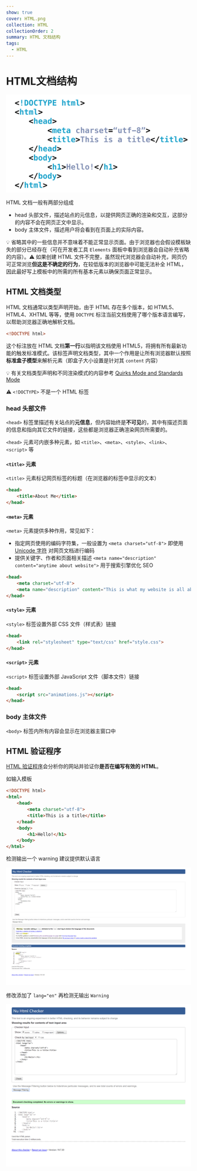 ```yaml
---
show: true
cover: HTML.png
collection: HTML
collectionOrder: 2
summary: HTML 文档结构
tags:
  - HTML
---
```


# HTML文档结构
![HTML 常用模板](_v_images/20200318235812221_21860.png)

HTML 文档一般有两部分组成

*  head 头部文件，描述站点的元信息，以提供网页正确的渲染和交互，这部分的内容不会在网页正文中显示。
* body 主体文件，描述用户将会看到在页面上的实际内容。

:bulb: 省略其中的一些信息并不意味着不能正常显示页面。由于浏览器也会假设模板缺失的部分已经存在（可在开发者工具 `Elements` 面板中看到浏览器会自动补充省略的内容）。:warning: 如果创建 HTML 文件不完整，虽然现代浏览器会自动补充，网页仍可正常浏览**但这是不确定的行为**，在较低版本的浏览器中可能无法补全 HTML，因此最好写上模板中的所需的所有基本元素以确保页面正常显示。

## HTML 文档类型
HTML 文档通常以类型声明开始，由于 HTML 存在多个版本，如 HTML5、HTML4、XHTML 等等，使用 `DOCTYPE` 标注当前文档使用了哪个版本语言编写，以帮助浏览器正确地解析文档。

```html
<!DOCTYPE html>
```

这个标注放在 HTML 文档**第一行**以指明该文档使用 HTML5，将拥有所有最新功能的触发标准模式。该标签声明文档类型，其中一个作用是让所有浏览器默认按照**标准盒子模型**来解析元素（即盒子大小设置是针对其 `content` 内容）

:bulb: 有关文档类型声明和不同渲染模式的内容参考 [Quirks Mode and Standards Mode](https://developer.mozilla.org/en-US/docs/Web/HTML/Quirks_Mode_and_Standards_Mode)

:warning: `<!DOCTYPE>` 不是一个 HTML 标签

### head 头部文件
`<head>` 标签里描述有关站点的**元信息**，但内容始终是**不可见**的，其中有描述页面的信息和指向其它文件的链接，这些都是浏览器正确渲染网页所需要的。

 `<head>` 元素可内嵌多种元素，如 `<title>`、`<meta>`、`<style>`、`<link>`、`<script>` 等

#### `<title>` 元素
`<title>` 元素标记网页标签的标题（在浏览器的标签中显示的文本）

```html
<head>
    <title>About Me</title>
</head>
```

#### `<meta>` 元素
`<meta>` 元素提供多种作用，常见如下：

* 指定网页使用的编码字符集，一般设置为 `<meta charset="utf-8">` 即使用 [Unicode 字符](https://unicode-table.com/cn/) 对网页文档进行编码
* 提供关键字、作者和页面相关描述 `<meta name="description" content="anytime about website">` 用于搜索引擎优化 SEO

```html
<head>
    <meta charset="utf-8">
    <meta name="description" content="This is what my website is all about!">
</head>
```

#### `<style>` 元素
`<style>` 标签设置外部 CSS 文件（样式表）链接

```html
<head>
    <link rel="stylesheet" type="text/css" href="style.css">
</head>
```

#### `<script>` 元素

`<script>` 标签设置外部 JavaScript 文件（脚本文件）链接

```html
<head>
    <script src="animations.js"></script>
</head>
```



### body 主体文件
`<body>` 标签内所有内容会显示在浏览器主窗口中

## HTML 验证程序
[HTML 验证程序](https://validator.w3.org/)会分析你的网站并验证你**是否在编写有效的 HTML**。

如输入模板
```html
<!DOCTYPE html>
<html>
    <head>
        <meta charset="utf-8">
        <title>This is a title</title>
    </head>
    <body>
        <h1>Hello!</h1>
    </body>
</html>
```
检测输出一个 warning 建议提供默认语言

![HTML 验证程序](_v_images/20200323134313678_20028.png)

修改添加了 `lang="en"` 再检测无输出 `Warning`

![HTML 验证程序修改](_v_images/20200323134351194_7098.png)